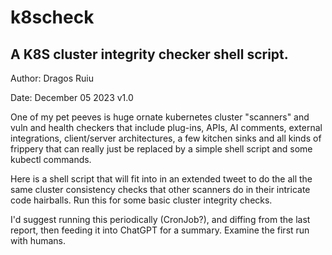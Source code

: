 # k8scheck

## A K8S cluster integrity checker shell script. 

Author: Dragos Ruiu

Date: December 05 2023 v1.0

One of my pet peeves is huge ornate kubernetes cluster "scanners" and vuln and health checkers that include plug-ins, APIs,  AI comments, external integrations, client/server architectures, a few kitchen sinks and all kinds of frippery that can really just be replaced by a simple shell script and some kubectl commands.

Here is a shell script that will fit into in an extended tweet to do the all the same cluster consistency checks that other scanners do in their intricate code hairballs. Run this for some basic cluster integrity checks.

I'd suggest running this periodically (CronJob?), and diffing from the last report, then feeding it into ChatGPT for a summary. Examine the first run with humans.
